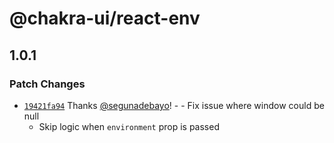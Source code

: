 # @chakra-ui/react-env

## 1.0.1
### Patch Changes



- [`19421fa94`](https://github.com/chakra-ui/chakra-ui/commit/19421fa94f52c32d43a34768e232e7919708eae2) Thanks [@segunadebayo](https://github.com/segunadebayo)! - - Fix issue where window could be null
  - Skip logic when `environment` prop is passed
